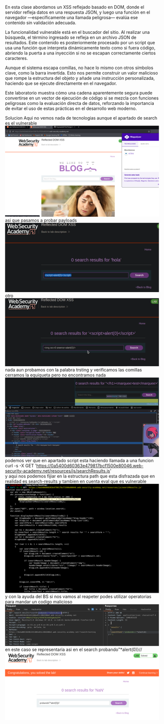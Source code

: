 En esta clase abordamos un XSS reflejado basado en DOM, donde el servidor refleja datos en una respuesta JSON, y luego una función en el navegador —específicamente una llamada peligrosa— evalúa ese contenido sin validación adecuada.

La funcionalidad vulnerable está en el buscador del sitio. Al realizar una búsqueda, el término ingresado se refleja en un archivo JSON de resultados. Este contenido es posteriormente procesado por un script que usa una función que interpreta dinámicamente texto como si fuera código, abriendo la puerta a una inyección si no se escapan correctamente ciertos caracteres.

Aunque el sistema escapa comillas, no hace lo mismo con otros símbolos clave, como la barra invertida. Esto nos permite construir un valor malicioso que rompe la estructura del objeto y añade una instrucción personalizada, haciendo que se ejecute directamente en el navegador.

Este laboratorio muestra cómo una cadena aparentemente segura puede convertirse en un vector de ejecución de código si se mezcla con funciones peligrosas como la evaluación directa de datos, reforzando la importancia de evitar el uso de estas prácticas en el desarrollo web moderno.

Solucion
Aqui no vemos nada de tecnologias aunque el apartado de search es el vulnerable
![Pasted_image_20250708180016.png](/Imagenes/Pasted_image_20250708180016.png)
asi que pasamos a probar payloads
![Pasted_image_20250708180237.png](/Imagenes/Pasted_image_20250708180237.png)
otro
![Pasted_image_20250708180313.png](/Imagenes/Pasted_image_20250708180313.png)
nada aun probamos con la palabra trsting y verificamos las comillas cerramos la equiqueta pero no encontramos nada
![Pasted_image_20250708180507.png](/Imagenes/Pasted_image_20250708180507.png)
podemos ver que en apartado script esta haciendo llamada a una funcion
curl -s -X GET 'https://0a5400d60363e479817bcf1500e80046.web-security-academy.net/resources/js/searchResults.js'   
y aqui nos podemos fijiar en la estructura path que esta disfrazada que en realidad es search-results y tambien en cuenta eval que es vulnerable
![Pasted_image_20250708181748.png](/Imagenes/Pasted_image_20250708181748.png)
y con la ayuda del BS si nos vamos al reapeter podes utilizar operatorias para mandar un codigo malicioso
![Pasted_image_20250708182617.png](/Imagenes/Pasted_image_20250708182617.png)
en este caso se representaria asi en el search 
probando\"*alert(0)}//
![Pasted_image_20250708182834.png](/Imagenes/Pasted_image_20250708182834.png)


